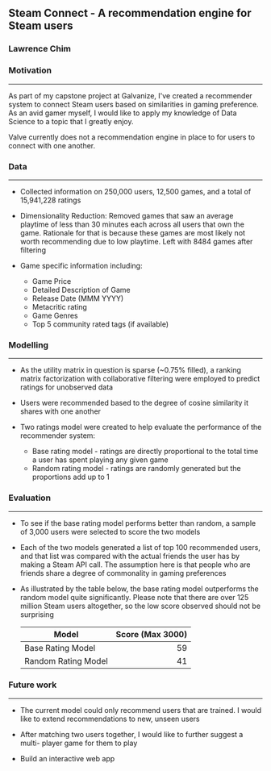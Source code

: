 ## Steam Connect - A recommendation engine for Steam users
### Lawrence Chim

### Motivation
***

As part of my capstone project at Galvanize, I've created a recommender system
to connect Steam users based on similarities in gaming preference. As an avid
gamer myself, I would like to apply my knowledge of Data Science to a topic
that I greatly enjoy.

Valve currently does not a recommendation engine in place to for users to
connect with one another.

### Data
***

+ Collected information on 250,000 users, 12,500 games, and a total of
  15,941,228 ratings

+ Dimensionality Reduction: Removed games that saw an average playtime of less
  than 30 minutes each across all users that own the game. Rationale for that
  is because these games are most likely not worth recommending due to low
  playtime. Left with 8484 games after filtering

+ Game specific information including:
    * Game Price
    * Detailed Description of Game
    * Release Date (MMM YYYY)
    * Metacritic rating
    * Game Genres
    * Top 5 community rated tags (if available)

### Modelling
***

+ As the utility matrix in question is sparse (~0.75% filled), a ranking matrix
  factorization with collaborative filtering were employed to predict ratings
  for unobserved data

+ Users were recommended based to the degree of cosine similarity it shares
  with one another

+ Two ratings model were created to help evaluate the performance of the
  recommender system:

    * Base rating model - ratings are directly proportional to the total time a
                          user has spent playing any given game
    * Random rating model - ratings are randomly generated but the proportions
                            add up to 1

### Evaluation
***

+ To see if the base rating model performs better than random, a sample of 3,000
  users were selected to score the two models

+ Each of the two models generated a list of top 100 recommended users, and that
  list was compared with the actual friends the user has by making a Steam API
  call. The assumption here is that people who are friends share a degree of
  commonality in gaming preferences

+ As illustrated by the table below, the base rating model outperforms the
  random model quite significantly. Please note that there are over 125 million
  Steam users altogether, so the low score observed should not be surprising

  | Model                  |  Score (Max 3000) |
  | ---------------------- |  ----------------:|
  | Base Rating Model      |   59              |
  | Random Rating Model    |   41              |

### Future work
***

+ The current model could only recommend users that are trained. I would like to
  extend recommendations to new, unseen users

+ After matching two users together, I would like to further suggest a multi-
  player game for them to play

+ Build an interactive web app
